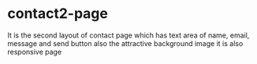 # contact2-page
It is the second layout of contact page which has text area of name, email,  message and send button also the attractive background image it is also responsive page
